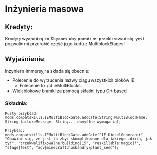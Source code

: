 # Inżynieria masowa

## Kredyty:

Kredyty wychodzą do Skysom, aby pomóc mi przekierować się tym i pozwolić mi przerobić część jego kodu z MultiblockStages!

## Wyjaśnienie:

Inżynieria immersyjna składa się obecnie:

- Polecenie do wyrzucenia nazwy ciągu wszystkich bloków IE. 
    - Polecenie to: /ct ieMultiBlocks
- Wieloblokowe bramki za pomocą składni typu Crt-based

### Składnia:

    Pusty przykład:
    mods.compatskills.IEMultiBlockGate.addGate(String MultiBlockName, String failureMessage, String... domyślne wymagania);
    
    Przykład:
    mods.compatskills.IEMultiBlockGate.addGate("IE:DieselGenerator", "Obawiam się, że jest to zbyt skomplikowane dla takiego idiota, jak ty!", "przekwalifikowalne:building|15", "reskillable:magic|7", "stage|test", "adv|minecraft:husbandry/plant_seed");